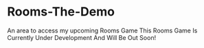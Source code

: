 # Rooms-The-Demo
An area to access my upcoming Rooms Game
This Rooms Game Is Currently Under Development And Will Be Out Soon!

